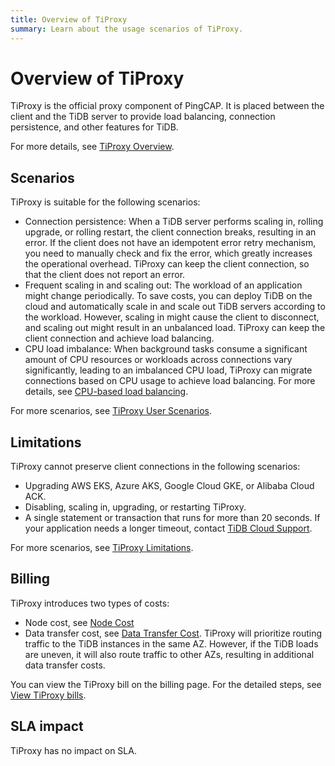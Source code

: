 ```yaml
---
title: Overview of TiProxy
summary: Learn about the usage scenarios of TiProxy.
---
```


# Overview of TiProxy

TiProxy is the official proxy component of PingCAP. It is placed between the client and the TiDB server to provide load balancing, connection persistence, and other features for TiDB.

For more details, see [TiProxy Overview](https://docs.pingcap.com/tidb/stable/tiproxy-overview).

## Scenarios

TiProxy is suitable for the following scenarios:

- Connection persistence: When a TiDB server performs scaling in, rolling upgrade, or rolling restart, the client connection breaks, resulting in an error. If the client does not have an idempotent error retry mechanism, you need to manually check and fix the error, which greatly increases the operational overhead. TiProxy can keep the client connection, so that the client does not report an error.
- Frequent scaling in and scaling out: The workload of an application might change periodically. To save costs, you can deploy TiDB on the cloud and automatically scale in and scale out TiDB servers according to the workload. However, scaling in might cause the client to disconnect, and scaling out might result in an unbalanced load. TiProxy can keep the client connection and achieve load balancing.
- CPU load imbalance: When background tasks consume a significant amount of CPU resources or workloads across connections vary significantly, leading to an imbalanced CPU load, TiProxy can migrate connections based on CPU usage to achieve load balancing. For more details, see [CPU-based load balancing](https://docs.pingcap.com/tidb/stable/tiproxy-load-balance#cpu-based-load-balancing).

For more scenarios, see [TiProxy User Scenarios](https://docs.pingcap.com/tidb/stable/tiproxy-overview#user-scenarios).

## Limitations

TiProxy cannot preserve client connections in the following scenarios:

- Upgrading AWS EKS, Azure AKS, Google Cloud GKE, or Alibaba Cloud ACK.
- Disabling, scaling in, upgrading, or restarting TiProxy.
- A single statement or transaction that runs for more than 20 seconds. If your application needs a longer timeout, contact [TiDB Cloud Support](/tidb-cloud/tidb-cloud-support.md).

For more scenarios, see [TiProxy Limitations](https://docs.pingcap.com/tidb/stable/tiproxy-overview#limitations).

## Billing

TiProxy introduces two types of costs:

- Node cost, see [Node Cost](https://www.pingcap.com/tidb-dedicated-pricing-details/#node-cost)
- Data transfer cost, see [Data Transfer Cost](https://www.pingcap.com/tidb-dedicated-pricing-details/#data-transfer-cost). TiProxy will prioritize routing traffic to the TiDB instances in the same AZ. However, if the TiDB loads are uneven, it will also route traffic to other AZs, resulting in additional data transfer costs.

You can view the TiProxy bill on the billing page. For the detailed steps, see [View TiProxy bills](/tidb-cloud/tiproxy-management.md#view-tiproxy-bills).

## SLA impact

TiProxy has no impact on SLA.
